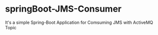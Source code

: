 # springBoot-JMS-Consumer
It's a simple Spring-Boot Application for Comsuming JMS with ActiveMQ Topic
